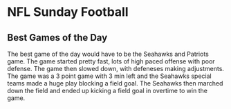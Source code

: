 # NFL Sunday Football

## Best Games of the Day

The best game of the day would have to be the Seahawks and Patriots game. The game started pretty fast, lots of high paced offense with poor defense. The game then slowed down, with defeneses making adjustments. The game was a 3 point game with 3 min left and the Seahawks special teams made a huge play blocking a field goal. The Seahawks then marched down the field and ended up kicking a field goal in overtime to win the game.


